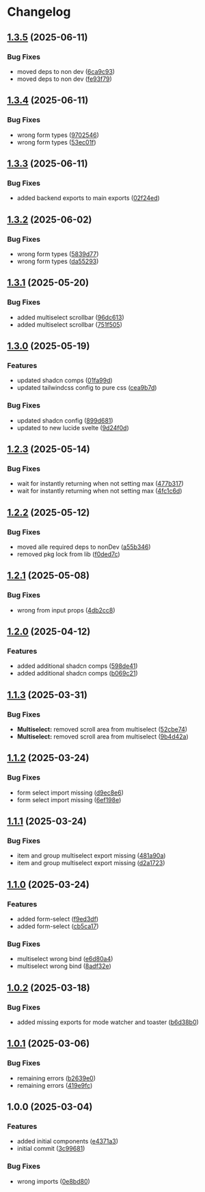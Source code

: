 # Changelog

## [1.3.5](https://github.com/Profiidev/positron_components/compare/positron-components-v1.3.4...positron-components-v1.3.5) (2025-06-11)

### Bug Fixes

- moved deps to non dev ([6ca9c93](https://github.com/Profiidev/positron_components/commit/6ca9c932dca8001cd0b2086b5879ca12ccc13f72))
- moved deps to non dev ([fe93f79](https://github.com/Profiidev/positron_components/commit/fe93f792eaa7393bed7d47db82ab152beb5f403f))

## [1.3.4](https://github.com/Profiidev/positron_components/compare/positron-components-v1.3.3...positron-components-v1.3.4) (2025-06-11)

### Bug Fixes

- wrong form types ([9702546](https://github.com/Profiidev/positron_components/commit/970254682f7cbc598158461e24a200da46266e0e))
- wrong form types ([53ec01f](https://github.com/Profiidev/positron_components/commit/53ec01f82439d9f303270072f0d49aeec263ce9a))

## [1.3.3](https://github.com/Profiidev/positron_components/compare/positron-components-v1.3.2...positron-components-v1.3.3) (2025-06-11)

### Bug Fixes

- added backend exports to main exports ([02f24ed](https://github.com/Profiidev/positron_components/commit/02f24ed15bb79995d3f154bf7d52f76614729a70))

## [1.3.2](https://github.com/Profiidev/positron_components/compare/positron-components-v1.3.1...positron-components-v1.3.2) (2025-06-02)

### Bug Fixes

- wrong form types ([5839d77](https://github.com/Profiidev/positron_components/commit/5839d77e69f672b5b17044409ada80500e6a035a))
- wrong form types ([da55293](https://github.com/Profiidev/positron_components/commit/da5529334cb6d17d267d4d4004ef467a85e8531b))

## [1.3.1](https://github.com/Profiidev/positron_components/compare/positron-components-v1.3.0...positron-components-v1.3.1) (2025-05-20)

### Bug Fixes

- added multiselect scrollbar ([96dc613](https://github.com/Profiidev/positron_components/commit/96dc6138d01dd7fbc3d7819d9992e64e4747770e))
- added multiselect scrollbar ([751f505](https://github.com/Profiidev/positron_components/commit/751f505704c772fe882b63f16e27d2d3b02c0f9f))

## [1.3.0](https://github.com/Profiidev/positron_components/compare/positron-components-v1.2.3...positron-components-v1.3.0) (2025-05-19)

### Features

- updated shadcn comps ([01fa99d](https://github.com/Profiidev/positron_components/commit/01fa99d151859b9aa4c91c851bde43dd1b1f8237))
- updated tailwindcss config to pure css ([cea9b7d](https://github.com/Profiidev/positron_components/commit/cea9b7da2f3ffcc1fc8dd611a36ac5ba86a23882))

### Bug Fixes

- updated shadcn config ([899d681](https://github.com/Profiidev/positron_components/commit/899d68197a6b2488452d5dfc9712c0f1c5d2e833))
- updated to new lucide svelte ([9d24f0d](https://github.com/Profiidev/positron_components/commit/9d24f0d4b743a6e04fcda8ae6b2a51c3984f5dc6))

## [1.2.3](https://github.com/Profiidev/positron_components/compare/positron-components-v1.2.2...positron-components-v1.2.3) (2025-05-14)

### Bug Fixes

- wait for instantly returning when not setting max ([477b317](https://github.com/Profiidev/positron_components/commit/477b31717e574bfe965e3a84431a1fa77543adaf))
- wait for instantly returning when not setting max ([4fc1c6d](https://github.com/Profiidev/positron_components/commit/4fc1c6d81e10cf2d55d1242ad75c075781d0d5da))

## [1.2.2](https://github.com/Profiidev/positron_components/compare/positron-components-v1.2.1...positron-components-v1.2.2) (2025-05-12)

### Bug Fixes

- moved alle required deps to nonDev ([a55b346](https://github.com/Profiidev/positron_components/commit/a55b346a45894112460743c251448ed2155074f0))
- removed pkg lock from lib ([f0ded7c](https://github.com/Profiidev/positron_components/commit/f0ded7c62dd3c340e0f1f9701ce9d0e29fdc9fb6))

## [1.2.1](https://github.com/Profiidev/positron_components/compare/positron-components-v1.2.0...positron-components-v1.2.1) (2025-05-08)

### Bug Fixes

- wrong from input props ([4db2cc8](https://github.com/Profiidev/positron_components/commit/4db2cc84f75bb93a6e6906e097707990cf7735d9))

## [1.2.0](https://github.com/Profiidev/positron_components/compare/positron-components-v1.1.3...positron-components-v1.2.0) (2025-04-12)

### Features

- added additional shadcn comps ([598de41](https://github.com/Profiidev/positron_components/commit/598de4137a794700744cec6611765c9fc3bb12c1))
- added additional shadcn comps ([b069c21](https://github.com/Profiidev/positron_components/commit/b069c21e2602c8a8e0f194a8e1149a0d81b21452))

## [1.1.3](https://github.com/Profiidev/positron_components/compare/positron-components-v1.1.2...positron-components-v1.1.3) (2025-03-31)

### Bug Fixes

- **Multiselect:** removed scroll area from multiselect ([52cbe74](https://github.com/Profiidev/positron_components/commit/52cbe7474784f87409aee6a0ccb1932fb6761d41))
- **Multiselect:** removed scroll area from multiselect ([9b4d42a](https://github.com/Profiidev/positron_components/commit/9b4d42a4c0e8ee72c696055c1d0f4514272fa226))

## [1.1.2](https://github.com/Profiidev/positron_components/compare/positron-components-v1.1.1...positron-components-v1.1.2) (2025-03-24)

### Bug Fixes

- form select import missing ([d9ec8e6](https://github.com/Profiidev/positron_components/commit/d9ec8e62c42dfbbbcf60a8adcd35f89714ba5f3c))
- form select import missing ([6ef198e](https://github.com/Profiidev/positron_components/commit/6ef198e564d16b5b6ccd5f6958c95d31be9b87c3))

## [1.1.1](https://github.com/Profiidev/positron_components/compare/positron-components-v1.1.0...positron-components-v1.1.1) (2025-03-24)

### Bug Fixes

- item and group multiselect export missing ([481a90a](https://github.com/Profiidev/positron_components/commit/481a90ae9577145d3859ba0910dc6fd85830ffbd))
- item and group multiselect export missing ([d2a1723](https://github.com/Profiidev/positron_components/commit/d2a1723cb2314f7e1333cc6384b81aea664d9f1b))

## [1.1.0](https://github.com/Profiidev/positron_components/compare/positron-components-v1.0.2...positron-components-v1.1.0) (2025-03-24)

### Features

- added form-select ([f9ed3df](https://github.com/Profiidev/positron_components/commit/f9ed3dfae1e833f212dc39aca9f3ff87246db86c))
- added form-select ([cb5ca17](https://github.com/Profiidev/positron_components/commit/cb5ca177cfb6bd1919ceb22443a4437e3fb3314d))

### Bug Fixes

- multiselect wrong bind ([e6d80a4](https://github.com/Profiidev/positron_components/commit/e6d80a40390518e2374b4cfa9a7de435ff6a9b22))
- multiselect wrong bind ([8adf32e](https://github.com/Profiidev/positron_components/commit/8adf32eea5513c77d089b1e65eafef75ad645cd0))

## [1.0.2](https://github.com/Profiidev/positron_components/compare/positron-components-v1.0.1...positron-components-v1.0.2) (2025-03-18)

### Bug Fixes

- added missing exports for mode watcher and toaster ([b6d38b0](https://github.com/Profiidev/positron_components/commit/b6d38b030001ad641230bbaee21532fbd78cf0aa))

## [1.0.1](https://github.com/Profiidev/positron_components/compare/positron-components-v1.0.0...positron-components-v1.0.1) (2025-03-06)

### Bug Fixes

- remaining errors ([b2639e0](https://github.com/Profiidev/positron_components/commit/b2639e066139bda0158393ef31b4ccefed589a29))
- remaining errors ([419e9fc](https://github.com/Profiidev/positron_components/commit/419e9fcff6ee30860f00701e352ff3e7c1a795df))

## 1.0.0 (2025-03-04)

### Features

- added initial components ([e4371a3](https://github.com/Profiidev/positron_components/commit/e4371a3f3f0d61561d0d5df2b213d08819922865))
- initial commit ([3c99681](https://github.com/Profiidev/positron_components/commit/3c99681b5667428424605afebc1cb9ed66c91f9c))

### Bug Fixes

- wrong imports ([0e8bd80](https://github.com/Profiidev/positron_components/commit/0e8bd8002861510b019b3449adc7f65305301dc1))
